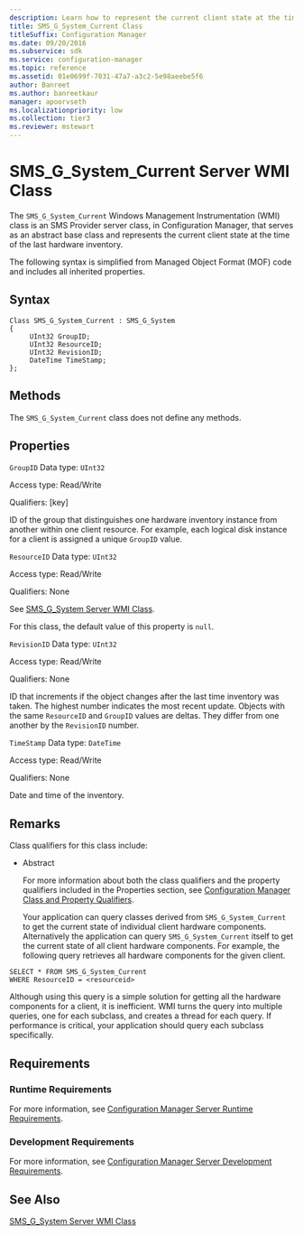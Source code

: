 ```yaml
---
description: Learn how to represent the current client state at the time of the last hardware inventory using SMS_G_System_Current as an abstract base class.
title: SMS_G_System_Current Class
titleSuffix: Configuration Manager
ms.date: 09/20/2016
ms.subservice: sdk
ms.service: configuration-manager
ms.topic: reference
ms.assetid: 01e0699f-7031-47a7-a3c2-5e98aeebe5f6
author: Banreet
ms.author: banreetkaur
manager: apoorvseth
ms.localizationpriority: low
ms.collection: tier3
ms.reviewer: mstewart
---
```

# SMS_G_System_Current Server WMI Class
The `SMS_G_System_Current` Windows Management Instrumentation (WMI) class is an SMS Provider server class, in Configuration Manager, that serves as an abstract base class and represents the current client state at the time of the last hardware inventory.

 The following syntax is simplified from Managed Object Format (MOF) code and includes all inherited properties.

## Syntax

```
Class SMS_G_System_Current : SMS_G_System
{
     UInt32 GroupID;
     UInt32 ResourceID;
     UInt32 RevisionID;
     DateTime TimeStamp;
};
```

## Methods
 The `SMS_G_System_Current` class does not define any methods.

## Properties
 `GroupID`
 Data type: `UInt32`

 Access type: Read/Write

 Qualifiers: [key]

 ID of the group that distinguishes one hardware inventory instance from another within one client resource. For example, each logical disk instance for a client is assigned a unique `GroupID` value.

 `ResourceID`
 Data type: `UInt32`

 Access type: Read/Write

 Qualifiers: None

 See [SMS_G_System Server WMI Class](../../../../../develop/reference/core/clients/manage/sms_g_system-server-wmi-class.md).

 For this class, the default value of this property is `null`.

 `RevisionID`
 Data type: `UInt32`

 Access type: Read/Write

 Qualifiers: None

 ID that increments if the object changes after the last time inventory was taken. The highest number indicates the most recent update. Objects with the same `ResourceID` and `GroupID` values are deltas. They differ from one another by the `RevisionID` number.

 `TimeStamp`
 Data type: `DateTime`

 Access type: Read/Write

 Qualifiers: None

 Date and time of the inventory.

## Remarks
 Class qualifiers for this class include:

- Abstract

  For more information about both the class qualifiers and the property qualifiers included in the Properties section, see [Configuration Manager Class and Property Qualifiers](../../../../../develop/reference/misc/class-and-property-qualifiers.md).

  Your application can query classes derived from `SMS_G_System_Current` to get the current state of individual client hardware components. Alternatively the application can query `SMS_G_System_Current` itself to get the current state of all client hardware components. For example, the following query retrieves all hardware components for the given client.

```
SELECT * FROM SMS_G_System_Current
WHERE ResourceID = <resourceid>
```

 Although using this query is a simple solution for getting all the hardware components for a client, it is inefficient. WMI turns the query into multiple queries, one for each subclass, and creates a thread for each query. If performance is critical, your application should query each subclass specifically.

## Requirements

### Runtime Requirements
 For more information, see [Configuration Manager Server Runtime Requirements](../../../../../develop/core/reqs/server-runtime-requirements.md).

### Development Requirements
 For more information, see [Configuration Manager Server Development Requirements](../../../../../develop/core/reqs/server-development-requirements.md).

## See Also
 [SMS_G_System Server WMI Class](../../../../../develop/reference/core/clients/manage/sms_g_system-server-wmi-class.md)
